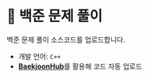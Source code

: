# 🐣 백준 문제 풀이

백준 문제 풀이 소스코드를 업로드합니다.

* 개발 언어: `C++`
* [**BaekjoonHub**](https://github.com/BaekjoonHub/BaekjoonHub)를 활용해 코드 자동 업로드
